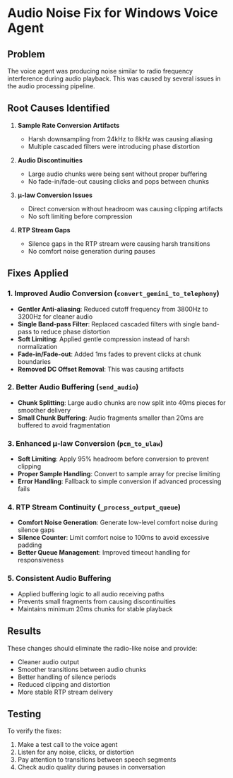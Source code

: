 # Audio Noise Fix for Windows Voice Agent

## Problem

The voice agent was producing noise similar to radio frequency interference during audio playback. This was caused by several issues in the audio processing pipeline.

## Root Causes Identified

1. **Sample Rate Conversion Artifacts**

   - Harsh downsampling from 24kHz to 8kHz was causing aliasing
   - Multiple cascaded filters were introducing phase distortion

2. **Audio Discontinuities**

   - Large audio chunks were being sent without proper buffering
   - No fade-in/fade-out causing clicks and pops between chunks

3. **μ-law Conversion Issues**

   - Direct conversion without headroom was causing clipping artifacts
   - No soft limiting before compression

4. **RTP Stream Gaps**
   - Silence gaps in the RTP stream were causing harsh transitions
   - No comfort noise generation during pauses

## Fixes Applied

### 1. Improved Audio Conversion (`convert_gemini_to_telephony`)

- **Gentler Anti-aliasing**: Reduced cutoff frequency from 3800Hz to 3200Hz for cleaner audio
- **Single Band-pass Filter**: Replaced cascaded filters with single band-pass to reduce phase distortion
- **Soft Limiting**: Applied gentle compression instead of harsh normalization
- **Fade-in/Fade-out**: Added 1ms fades to prevent clicks at chunk boundaries
- **Removed DC Offset Removal**: This was causing artifacts

### 2. Better Audio Buffering (`send_audio`)

- **Chunk Splitting**: Large audio chunks are now split into 40ms pieces for smoother delivery
- **Small Chunk Buffering**: Audio fragments smaller than 20ms are buffered to avoid fragmentation

### 3. Enhanced μ-law Conversion (`pcm_to_ulaw`)

- **Soft Limiting**: Apply 95% headroom before conversion to prevent clipping
- **Proper Sample Handling**: Convert to sample array for precise limiting
- **Error Handling**: Fallback to simple conversion if advanced processing fails

### 4. RTP Stream Continuity (`_process_output_queue`)

- **Comfort Noise Generation**: Generate low-level comfort noise during silence gaps
- **Silence Counter**: Limit comfort noise to 100ms to avoid excessive padding
- **Better Queue Management**: Improved timeout handling for responsiveness

### 5. Consistent Audio Buffering

- Applied buffering logic to all audio receiving paths
- Prevents small fragments from causing discontinuities
- Maintains minimum 20ms chunks for stable playback

## Results

These changes should eliminate the radio-like noise and provide:

- Cleaner audio output
- Smoother transitions between audio chunks
- Better handling of silence periods
- Reduced clipping and distortion
- More stable RTP stream delivery

## Testing

To verify the fixes:

1. Make a test call to the voice agent
2. Listen for any noise, clicks, or distortion
3. Pay attention to transitions between speech segments
4. Check audio quality during pauses in conversation
